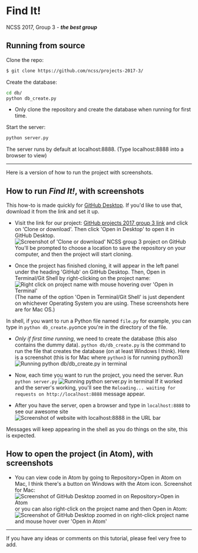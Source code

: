 # Find It!
NCSS 2017, Group 3 - _**the best group**_
## Running from source

Clone the repo:
```bash
$ git clone https://github.com/ncss/projects-2017-3/
```
Create the database:
```bash
cd db/
python db_create.py
```

- Only clone the repository and create the database when running for first time.

Start the server:
```bash
python server.py
```
The server runs by default at localhost:8888. (Type localhost:8888 into a browser to view)

---

Here is a version of how to run the project with screenshots.

## How to run *Find It!*, with screenshots

This how-to is made quickly for [GitHub Desktop](https://desktop.github.com). If you'd like to use that, download it from the link and set it up.

- Visit the link for our project: [GitHub projects 2017 group 3 link](https://github.com/ncss/projects-2017-3) and click on 'Clone or download'. Then click 'Open in Desktop' to open it in GitHub Desktop.
![Screenshot of 'Clone or download' NCSS group 3 project on GitHub](https://cloud.githubusercontent.com/assets/22441348/22179660/b2671018-e0ae-11e6-8df9-b70c499bd306.png)
You'll be prompted to choose a location to save the repository on your computer, and then the project will start cloning.

- Once the project has finished cloning, it will appear in the left panel under the heading 'GitHub' on GitHub Desktop. Then, Open in Terminal/Git Shell by right-clicking on the project name:
![Right click on project name with mouse hovering over 'Open in Terminal'](https://cloud.githubusercontent.com/assets/22441348/22178733/aafd91dc-e093-11e6-9b03-4091818ce586.png)
(The name of the option 'Open in Terminal/Git Shell' is just dependent on whichever Operating System you are using. These screenshots here are for Mac OS.)


In shell, if you want to run a Python file named `file.py` for example, you can type in `python db_create.py`once you're in the directory of the file.


- *Only if first time running*, we need to create the database (this also contains the dummy data). `python db/db_create.py` is the command to run the file that creates the database (on at least Windows I think).
Here is a screenshot (this is for Mac where `python3` is for running python3)
![Running python db/db_create.py in terminal](https://cloud.githubusercontent.com/assets/22441348/22178698/92192268-e092-11e6-85c2-2808e01170d2.png)

- Now, each time you want to run the project, you need the server. Run `python server.py`
![Running python server.py in terminal](https://cloud.githubusercontent.com/assets/22441348/22178746/052e2162-e094-11e6-897d-9f4f8d73b80d.png)
If it worked and the server's working, you'll see the `Reloading... waiting for requests on http://localhost:8888` message appear.

- After you have the server, open a browser and type in `localhost:8888` to see our awesome site
![Screenshot of website with localhost:8888 in the URL bar](https://cloud.githubusercontent.com/assets/22441348/22178763/9648a230-e094-11e6-8211-c199425f8397.png)

Messages will keep appearing in the shell as you do things on the site, this is expected.

## How to open the project (in Atom), with screenshots

- You can view code in Atom by going to Repository>Open in Atom on Mac, I think there's a button on Windows with the Atom icon.
Screenshot for Mac:
![Screenshot of GitHub Desktop zoomed in on Repository>Open in Atom](https://cloud.githubusercontent.com/assets/22441348/22178790/1bd5092a-e095-11e6-87d7-0149e8e3d895.png)
or you can also right-click on the project name and then Open in Atom:
![Screenshot of GitHub Desktop zoomed in on right-click project name and mouse hover over 'Open in Atom'](https://cloud.githubusercontent.com/assets/22441348/22178779/eca7ffcc-e094-11e6-9062-ba5bab09b1a5.png)

---
If you have any ideas or comments on this tutorial, please feel very free to add.
